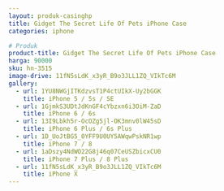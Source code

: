 ```yaml
---
layout: produk-casinghp
title: Gidget The Secret Life Of Pets iPhone Case
categories: iphone

# Produk
product-title: Gidget The Secret Life Of Pets iPhone Case
harga: 90000
sku: hn-3515
image-drive: 11fN5sLdK_x3yR_B9o3JLL1ZQ_VIkTc6M
gallery:
  - url: 1YU8NWGjITKdzvsT1P4ctUIkX-Uy2bGGK
    title: iPhone 5 / 5s / SE
  - url: 1GjmkS3UDtJdKnGF4cYbzxn6i3OiM-ZaD
    title: iPhone 6 / 6s
  - url: 13I9Lbkh5r-OcOZg5jl-OK3mnv0lW45sD
    title: iPhone 6 Plus / 6s Plus
  - url: 1D_UoJtBG5_0YFF9U0UY5AWqwPskNR1wp
    title: iPhone 7 / 8
  - url: 1aDszy4NdWO22G8j46q07CeUSZbicxCU0
    title: iPhone 7 Plus / 8 Plus
  - url: 11fN5sLdK_x3yR_B9o3JLL1ZQ_VIkTc6M
    title: iPhone X
---
```

